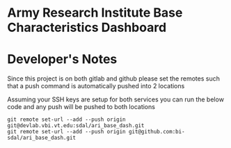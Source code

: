 # Army Research Institute Base Characteristics Dashboard


# Developer's Notes

Since this project is on both gitlab and github please set the remotes such that a push command is automatically pushed into 2 locations

Assuming your SSH keys are setup for both services you can run the below code and any push will be pushed to both locations

```
git remote set-url --add --push origin git@devlab.vbi.vt.edu:sdal/ari_base_dash.git
git remote set-url --add --push origin git@github.com:bi-sdal/ari_base_dash.git
```
